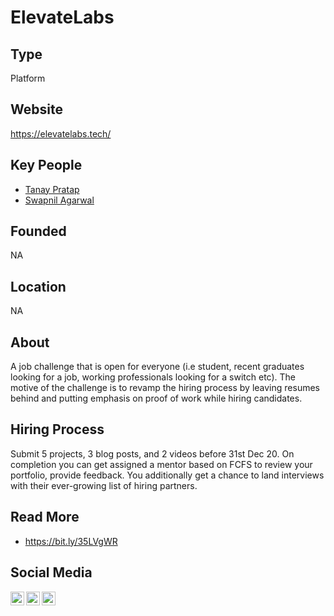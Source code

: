 # ElevateLabs

## Type

Platform

## Website

https://elevatelabs.tech/

## Key People

- [Tanay Pratap](https://www.linkedin.com/in/tanaypratap/)
- [Swapnil Agarwal](https://www.linkedin.com/in/swapagarwal/)

## Founded

NA

## Location

NA

## About

A job challenge that is open for everyone (i.e student, recent graduates looking for a job, working professionals looking for a switch etc). The motive of the challenge is to revamp the hiring process by leaving resumes behind and putting emphasis on proof of work while hiring candidates.

## Hiring Process

Submit 5 projects, 3 blog posts, and 2 videos before 31st Dec 20. On completion you can get assigned a mentor based on FCFS to review your portfolio, provide feedback. You additionally get a chance to land interviews with their ever-growing list of hiring partners.

## Read More

- https://bit.ly/35LVgWR

## Social Media

[<img align="left" alt="ElevateLabs | Twitter" width="22px" src="https://cdn.jsdelivr.net/npm/simple-icons@3.7.0/icons/twitter.svg" />][twitter]
[<img align="left" alt="ElevateLabs | Instagram" width="22px" src="https://cdn.jsdelivr.net/npm/simple-icons@3.7.0/icons/instagram.svg" />][instagram]
[<img align="left" alt="ElevateLabs | Discord" width="22px" src="https://cdn.jsdelivr.net/npm/simple-icons@3.7.0/icons/discord.svg" />][discord]

[twitter]: https://twitter.com/ElevateLabstech
[instagram]: https://www.instagram.com/tanaypratap
[discord]: https://discord.com/invite/DEZCU4b
